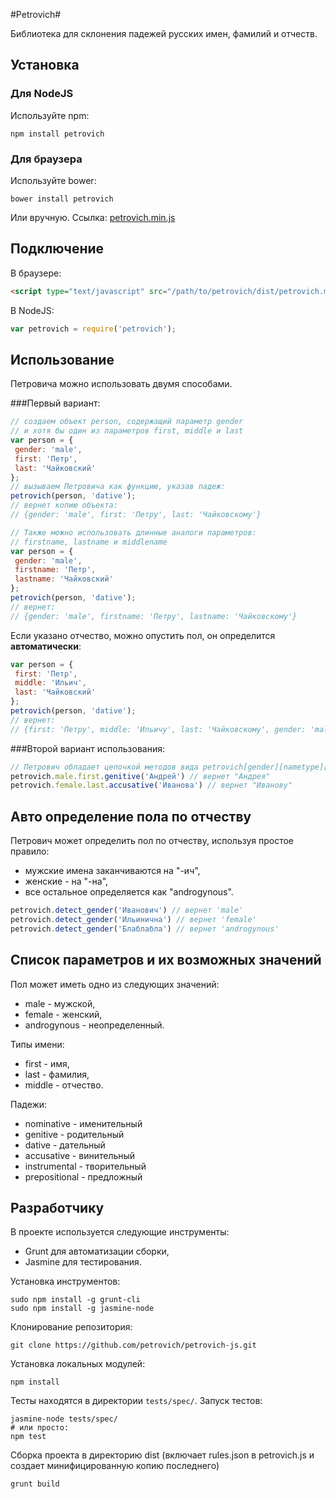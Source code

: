 #Petrovich#

Библиотека для склонения падежей русских имен, фамилий и отчеств.

## Установка ##

### Для NodeJS ###
Используйте npm:
```
npm install petrovich
```

### Для браузера ###
Используйте bower:
```
bower install petrovich
```

Или вручную. Ссылка: [petrovich.min.js](https://raw.github.com/petrovich/petrovich-js/master/dist/petrovich.min.js)

## Подключение ##

В браузере:

```html
<script type="text/javascript" src="/path/to/petrovich/dist/petrovich.min.js"></script>
```

В NodeJS:

```JavaScript
var petrovich = require('petrovich');
```

## Использование ##

Петровича можно использовать двумя способами. 

###Первый вариант:

```JavaScript
// создаем объект person, содержащий параметр gender
// и хотя бы один из параметров first, middle и last
var person = {
 gender: 'male',
 first: 'Петр',
 last: 'Чайковский'
};
// вызываем Петровича как функцию, указав падеж:
petrovich(person, 'dative');
// вернет копию объекта:
// {gender: 'male', first: 'Петру', last: 'Чайковскому'}

// Также можно использовать длинные аналоги параметров:
// firstname, lastname и middlename
var person = {
 gender: 'male',
 firstname: 'Петр',
 lastname: 'Чайковский'
};
petrovich(person, 'dative');
// вернет:
// {gender: 'male', firstname: 'Петру', lastname: 'Чайковскому'}
```

Если указано отчество, можно опустить пол, он определится **автоматически**:

```JavaScript
var person = {
 first: 'Петр',
 middle: 'Ильич',
 last: 'Чайковский'
};
petrovich(person, 'dative');
// вернет:
// {first: 'Петру', middle: 'Ильичу', last: 'Чайковскому', gender: 'male'}
```

###Второй вариант использования:
```JavaScript
// Петрович обладает цепочкой методов вида petrovich[gender][nametype][case]:
petrovich.male.first.genitive('Андрей') // вернет "Андрея"
petrovich.female.last.accusative('Иванова') // вернет "Иванову"
```

## Авто определение пола по отчеству ##
Петрович может определить пол по отчеству, используя простое правило:
- мужские имена заканчиваются на "-ич",
- женские - на "-на",
- все остальное определяется как "androgynous".

```JavaScript
petrovich.detect_gender('Иванович') // вернет 'male'
petrovich.detect_gender('Ильинична') // вернет 'female'
petrovich.detect_gender('Блаблабла') // вернет 'androgynous'
```

## Cписок параметров и их возможных значений ##

Пол может иметь одно из следующих значений:
- male - мужской,
- female - женский,
- androgynous - неопределенный.
 
Типы имени:
- first - имя,
- last - фамилия,
- middle - отчество.

Падежи:
- nominative - именительный
- genitive - родительный
- dative - дательный
- accusative - винительный
- instrumental - творительный
- prepositional - предложный
 

## Разработчику ##

В проекте используется следующие инструменты:
- Grunt для автоматизации сборки,
- Jasmine для тестирования.

Установка инструментов:

```
sudo npm install -g grunt-cli
sudo npm install -g jasmine-node
```

Клонирование репозитория:

```
git clone https://github.com/petrovich/petrovich-js.git
```

Установка локальных модулей:

```
npm install
```

Тесты находятся в директории ```tests/spec/```. Запуск тестов:

```
jasmine-node tests/spec/
# или просто:
npm test
```

Сборка проекта в директорию dist (включает rules.json в petrovich.js
и создает минифицированную копию последнего)

```
grunt build
```
